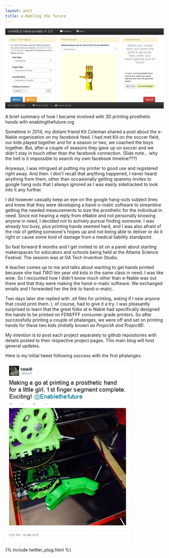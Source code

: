 ```yaml
---
layout: post
title: e-Nabling the future
---
```


![Handomatic screen capture](https://github.com/tanju-b/tanju-b.github.io/blob/master/_posts/Images/Handomatic_Capture.JPG?raw=true "Handomatic screen capture")

<div class="message">
  A brief summary of how I became involved with 3D printing prosthetic hands with enablingthefuture.org
</div>

Sometime in 2014, my distant friend Kit Coleman shared a post about the e-Nable organization on my facebook feed.  I had met Kit on the soccer field, our kids played together and for a season or two, we coached the boys together.  But, after a couple of seasons they gave up on soccer and we didn't stay in touch other than the facebook connection. (Side note... why the hell is it impossible to search my own facebook timeline???)


Anyways, I was intrigued at putting my printer to good use and registered right away. And then.  I don't recall that anything happened, 
I never heard anything from them, other than occasionally getting spammy invites to google hang outs that I always ignored as I was easily sidetracked to look into it any further.

I did however casually keep an eye on the google hang-outs subject lines and knew that they were developing a hand-o-matic software to streamline getting the needed measurements to size the prosthetic for the individual in need. 
Since not hearing a reply from eNable and not personally knowing anyone in need, I decided not to actively pursue finding someone.  I was already too busy, plus printing hands seemed hard, and I was also afraid of the risk of getting someone's hopes up and not being able to deliver or do it right or cause some kind of damage from a medical liability standpoint.   

So fast forward 8 months and I get invited to sit on a panel about starting makerspaces for educators and schools being held at the Atlanta Science Festival.  The session was at GA Tech Invention Studio.
 

A teacher comes up to me and talks about wanting to get hands printed because she had *TWO* ten year old kids in the same class in need.  I was like *wow*.  So I recounted how I didn't know much other than e-Nable was out there and that they were making the hand-o-matic software.  We exchanged emails and I forwarded her the link to hand-o-matic.   

Two days later she replied with .stl files for printing, asking if I new anyone that could print them.  I, of course, had to give it a try.   I was pleasantly surprised to learn that the great folks at e-Nable had specifically designed the hands to be printed on FDM/FFF consumer grade printers.  So after successfully printing a couple of phalanges, we were off and set on printing hands for these two kids *(initially known as ProjectA and ProjectB)*.  

My intention is to post each project separately to github repositories with details posted to their respective project pages.   This main blog will host general updates.

Here is my initial tweet following success with the first phalanges.

![tweet](https://github.com/tanju-b/tanju-b.github.io/blob/master/_posts/Images/first-phalanges.JPG?raw=true "first phalanges print")


{% include twitter_plug.html %}